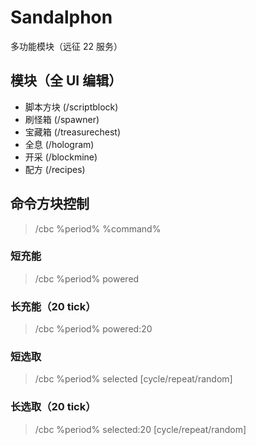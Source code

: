 # Sandalphon
多功能模块（远征 22 服务）

## 模块（全 UI 编辑）
+ 脚本方块 (/scriptblock)
+ 刷怪箱 (/spawner)
+ 宝藏箱 (/treasurechest)
+ 全息 (/hologram)
+ 开采 (/blockmine)
+ 配方 (/recipes)

## 命令方块控制
> /cbc %period% %command%

### 短充能
> /cbc %period% powered

### 长充能（20 tick）
> /cbc %period% powered:20

### 短选取
> /cbc %period% selected [cycle/repeat/random]

### 长选取（20 tick）
> /cbc %period% selected:20 [cycle/repeat/random]